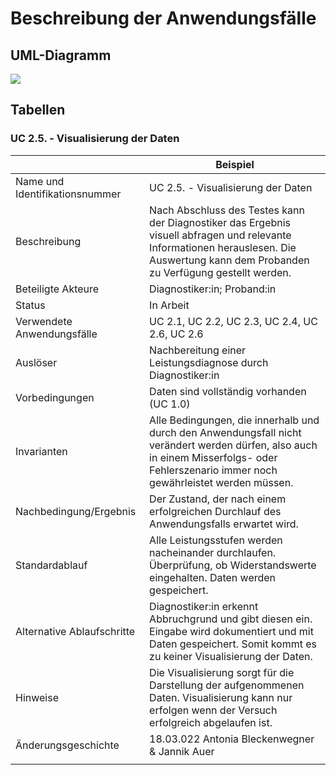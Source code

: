 # Beschreibung der Anwendungsfälle

## UML-Diagramm

![](UML_UseCase_Ergometer.svg)

## Tabellen


### UC 2.5. - Visualisierung der Daten


|                                |  Beispiel                                                                                                                                         |
-----------------------------------------------------------------------------------------------------------------------------------------------------------------------------------------|--------------------------------------------------------------------------------------------------------------------------------------------------|
| Name und Identifikationsnummer | UC 2.5. - Visualisierung der Daten                                                                                                                |
| Beschreibung                   |Nach Abschluss des Testes kann der Diagnostiker das Ergebnis visuell abfragen und relevante Informationen herauslesen. Die Auswertung kann dem Probanden zu Verfügung gestellt werden.   |
| Beteiligte Akteure            | Diagnostiker:in; Proband:in                                                                                                                    |
| Status                           | In Arbeit                                                                                                                                        |
| Verwendete Anwendungsfälle                                                                                   | UC 2.1, UC 2.2, UC 2.3, UC 2.4, UC 2.6, UC 2.6                                                                                                          |
| Auslöser                              | Nachbereitung einer Leistungsdiagnose durch Diagnostiker:in                                                                                           |
| Vorbedingungen                 |  Daten sind vollständig vorhanden (UC 1.0)                                                                                                                                            |
| Invarianten                    | Alle Bedingungen, die innerhalb und durch den Anwendungsfall nicht verändert werden dürfen, also auch in einem Misserfolgs- oder Fehlerszenario immer noch gewährleistet werden müssen. | Originial-Aufzeichnung bleiben vorhanden, bis verarbeitete Daten gespeichert werden                                                                        |
| Nachbedingung/Ergebnis         | Der Zustand, der nach einem erfolgreichen Durchlauf des Anwendungsfalls erwartet wird.                                                                                                  | Grafiken und Auswertungen sind gespeichert. Eingangsordner ist leer.                                                                    |
| Standardablauf                 | Alle Leistungsstufen werden nacheinander durchlaufen. Überprüfung, ob Widerstandswerte eingehalten. Daten werden gespeichert.                     |
| Alternative Ablaufschritte     | Diagnostiker:in erkennt Abbruchgrund und gibt diesen ein. Eingabe wird dokumentiert und mit Daten gespeichert. Somit kommt es zu keiner Visualisierung der Daten.                                                                         |
| Hinweise                       |  Die Visualisierung sorgt für die Darstellung der aufgenommenen Daten. Visualisierung kann nur erfolgen wenn der Versuch erfolgreich abgelaufen ist.                                                                                                                                             |
| Änderungsgeschichte            |18.03.022 Antonia Bleckenwegner & Jannik Auer                                                                                                                 |
|                                                                                                                                                                                                                   |                                                                                                                                                  |
